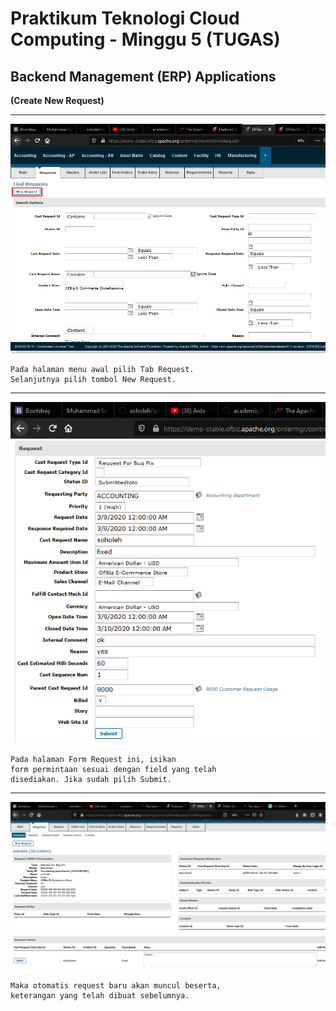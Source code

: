 # Praktikum Teknologi Cloud Computing - Minggu 5 (TUGAS)


## Backend Management (ERP) Applications
**(Create New Request)**

---
![g4](img-04.png)
```
Pada halaman menu awal pilih Tab Request.
Selanjutnya pilih tombol New Request.
```
---

![g5](img-05.png)
```
Pada halaman Form Request ini, isikan
form permintaan sesuai dengan field yang telah
disediakan. Jika sudah pilih Submit.

```
---

![g6](img-06.png)
```
Maka otomatis request baru akan muncul beserta,
keterangan yang telah dibuat sebelumnya.
```


